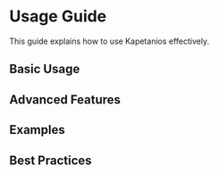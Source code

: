 # Usage Guide

This guide explains how to use Kapetanios effectively.

## Basic Usage

## Advanced Features

## Examples

## Best Practices 